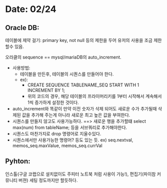 # Date: 02/24

## Oracle DB:  
테이블에 제약 걸기: primary key, not null 등의 제한을 두어 유저의 사용을 조금 제한할수 있음.

오라클의 sequence == mysql/mariaDB의 auto_increment. 
  * 사용방법:
    * 테이블을 만든후, 테이블의 시퀀스를 만들어야 한다.
    * ex):  
      * CREATE SEQUENCE TABLENAME_SEQ START WITH 1 INCREMENT BY 1;
      * 위의 코드의 경우, 해당 테이블의 프라이머리키를 1부터 시작해서 계속해서 1씩 증가하게 설정한 것이다.
 * auto_increment와 똑같이 만약 이전 숫자가 삭제 되어도 새로운 수가 추가될때 삭제된 값을 추가해 주는게 아니라 새로운 최고 높은 값을 부여한다.
 * 시퀀스를 만들지 않고도 사용가능하다. ==> 새로운 행을 추가할떄 select max(num) from tableName; 등을 서브쿼리로 추가해야한다.  
 * 시퀀스도 마찬가지로 drop 명령어로 지울수있다. 
 * 시퀀스에서만 사용가능한 명령어? 등도 있는 듯. ex) seq.nextval, memos_seq.maxValue, memos_seq.currVal

## Pyhton:  
인스톨(구글 코랩으로 설치없이도 주피터 노트북 처럼 사용이 가능!), 편집기(파이참 커뮤니티 버젼) 세팅 정도까지만 할듯하다.

